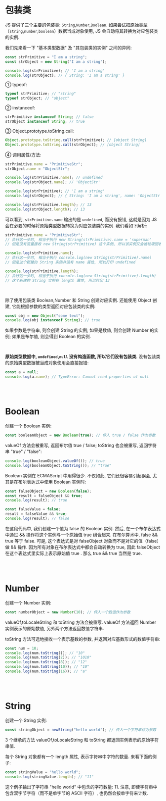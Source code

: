 # 包装类

JS 提供了三个主要的包装类: `String`,`Number`,`Boolean`. 如果尝试把原始类型（`string`,`number`,`boolean`）数据当成对象使用, JS 会自动将其转换为对应包装类的实例.

我们先来看一下 "基本类型数据" 及 "其包装类的实例" 之间的异同:

```js
const strPrimitive = "I am a string";
const strObject = new String("I am a string");

console.log(strPrimitive); // 'I am a string'
console.log(strObject); // { String: 'I am a string' }
```

① typeof:

```js
typeof strPrimitive; // "string"
typeof strObject; // "object"
```

② instanceof:

```js
strPrimitive instanceof String; // false
strObject instanceof String; // true
```

③ Object.prototype.toString.call:

```js
Object.prototype.toString.call(strPrimitive); // [object String]
Object.prototype.toString.call(strObject); // [object String]
```

④ 调用属性/方法:

```js
strPrimitive.name = "PrimitiveStr";
strObject.name = "ObjectStr";

console.log(strPrimitive.name); // undefined
console.log(strObject.name); // 'ObjectStr'

console.log(strPrimitive); // 'I am a string'
console.log(strObject); // { String: 'I am a string', name: 'ObjectStr' }

console.log(strPrimitive.length); // 13
console.log(strObject.length); // 13
```

可以看到, `strPrimitive.name` 输出的是 `undefined`, 而没有报错, 这就是因为 JS 会在必要的时候将原始类型数据转换为对应包装类的实例. 我们看如下解析:

```js
strPrimitive.name = "PrimitiveStr";
// 执行这一步时, 相当于执行 new String(strPrimitive).name = 'superman'
// 但是没有变量接收 new String(strPrimitive) 这个实例, 所以该实例又会被垃圾回收机制处理掉

console.log(strPrimitive.name);
// 执行这一步时, 相当于执行 console.log(new String(strPrimitive).name)
// 但是这个新建的 String 实例并没有 name 属性, 所以打印 undefined

console.log(strPrimitive.length);
// 执行这一步时, 相当于执行 console.log(new String(strPrimitive).length)
// 这个新建的 String 实例有 length 属性, 所以打印 13
```

<br>

除了使用包装类 Boolean,Number 和 String 创建对应实例. 还能使用 Object 创建, 它能根据参数的类型返回对应包装类的实例:

```js
const obj = new Object("some text");
console.log(obj instanceof String); // true
```

如果参数是字符串, 则会创建 String 的实例; 如果是数值, 则会创建 Number 的实例; 如果是布尔值, 则会得到 Boolean 的实例.

<br>

**原始类型数据中, `undefined`,`null` 没有构造函数, 所以它们没有包装类**. 没有包装类的原始类型数据被当成对象使用会直接报错:

```js
const a = null;
console.log(a.name); // TypeError: Cannot read properties of null
```

<br><br>

# Boolean

创建一个 Boolean 实例:

```js
const booleanObject = new Boolean(true); // 传入 true / false 作为参数
```

valueOf 方法会被重写, 返回布尔值 true / false; toString 也会被重写, 返回字符串 "true" / "false":

```js
console.log(booleanObject.valueOf()); // true
console.log(booleanObject.toString()); // "true"
```

Boolean 实例在 ECMAScript 中用得很少. 不仅如此, 它们还很容易引起误会, 尤其是在布尔表达式中使用 Boolean 实例时:

```js
const falseObject = new Boolean(false);
const result = falseObject && true;
console.log(result); // true

const falseValue = false;
result = falseValue && true;
console.log(result); // false
```

在这段代码中, 我们创建一个值为 false 的 Boolean 实例. 然后, 在一个布尔表达式中通过 && 操作将这个实例与一个原始值 true 组合起来. 在布尔算术中, false && true 等于 false. 可是, 这个表达式是对 falseObject 对象而不是对它的值（false）做 && 操作. 因为所有对象在布尔表达式中都会自动转换为 true, 因此 falseObject 在这个表达式里实际上表示原始值 true . 那么 true && true 当然是 true.

<br><br>

# Number

创建一个 Number 实例:

```js
const numberObject = new Number(10); // 传入一个数值作为参数
```

valueOf,toLocaleString 和 toString 方法会被重写. valueOf 方法返回 Number 实例表示的原始数值, 另外两个方法返回数值字符串.

toString 方法可选地接收一个表示基数的参数, 并返回对应基数形式的数值字符串:

```js
const num = 10;
console.log(num.toString()); // "10"
console.log(num.toString(2)); // "1010"
console.log(num.toString(8)); // "12"
console.log(num.toString(10)); // "10"
console.log(num.toString(16)); // "a"
```

<br><br>

# String

创建一个 String 实例:

```js
const stringObject = newString("hello world"); // 传入一个字符串作为参数
```

3 个继承的方法 valueOf,toLocaleString 和 toString 都返回实例表示的原始字符串值.

每个 String 对象都有一个 length 属性, 表示字符串中字符的数量. 来看下面的例子:

```js
const stringValue = "hello world";
console.log(stringValue.length); // "11"
```

这个例子输出了字符串 "hello world" 中包含的字符数量: 11. 注意, 即使字符串中包含双字节字符（而不是单字节的 ASCII 字符）, 也仍然会按单字符来计数.

<br>
